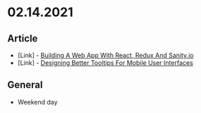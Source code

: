 # 02.14.2021

## Article

- \[Link\] - [Building A Web App With React, Redux And Sanity.io](https://www.smashingmagazine.com/2021/02/web-app-react-redux-sanity-io/)
- \[Link\] - [Designing Better Tooltips For Mobile User Interfaces](https://www.smashingmagazine.com/2021/02/designing-tooltips-mobile-user-interfaces/)

## General

- Weekend day
